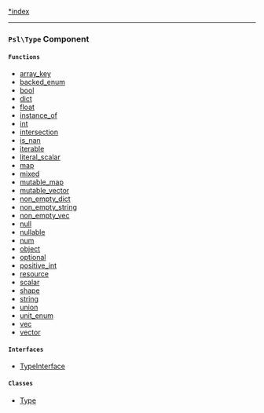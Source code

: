 <!--
    This markdown file was generated using `docs/documenter.php`.

    Any edits to it will likely be lost.
-->

[*index](./../README.md)

---

### `Psl\Type` Component

#### `Functions`

- [array_key](./../../src/Psl/Type/array_key.php#L10)
- [backed_enum](./../../src/Psl/Type/backed_enum.php#L16)
- [bool](./../../src/Psl/Type/bool.php#L10)
- [dict](./../../src/Psl/Type/dict.php#L16)
- [float](./../../src/Psl/Type/float.php#L10)
- [instance_of](./../../src/Psl/Type/instance_of.php#L14)
- [int](./../../src/Psl/Type/int.php#L10)
- [intersection](./../../src/Psl/Type/intersection.php#L18)
- [is_nan](./../../src/Psl/Type/is_nan.php#L14)
- [iterable](./../../src/Psl/Type/iterable.php#L16)
- [literal_scalar](./../../src/Psl/Type/literal_scalar.php#L14)
- [map](./../../src/Psl/Type/map.php#L18)
- [mixed](./../../src/Psl/Type/mixed.php#L10)
- [mutable_map](./../../src/Psl/Type/mutable_map.php#L18)
- [mutable_vector](./../../src/Psl/Type/mutable_vector.php#L16)
- [non_empty_dict](./../../src/Psl/Type/non_empty_dict.php#L16)
- [non_empty_string](./../../src/Psl/Type/non_empty_string.php#L10)
- [non_empty_vec](./../../src/Psl/Type/non_empty_vec.php#L14)
- [null](./../../src/Psl/Type/null.php#L10)
- [nullable](./../../src/Psl/Type/nullable.php#L14)
- [num](./../../src/Psl/Type/num.php#L10)
- [object](./../../src/Psl/Type/object.php#L10)
- [optional](./../../src/Psl/Type/optional.php#L14)
- [positive_int](./../../src/Psl/Type/positive_int.php#L10)
- [resource](./../../src/Psl/Type/resource.php#L12)
- [scalar](./../../src/Psl/Type/scalar.php#L10)
- [shape](./../../src/Psl/Type/shape.php#L15)
- [string](./../../src/Psl/Type/string.php#L10)
- [union](./../../src/Psl/Type/union.php#L16)
- [unit_enum](./../../src/Psl/Type/unit_enum.php#L16)
- [vec](./../../src/Psl/Type/vec.php#L14)
- [vector](./../../src/Psl/Type/vector.php#L16)

#### `Interfaces`

- [TypeInterface](./../../src/Psl/Type/TypeInterface.php#L14)

#### `Classes`

- [Type](./../../src/Psl/Type/Type.php#L15)


